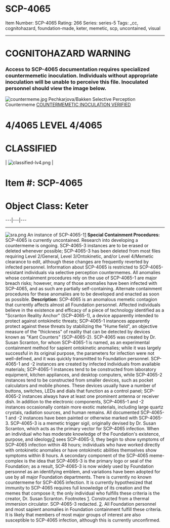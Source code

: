 # SCP-4065
Item Number: SCP-4065
Rating: 266
Series: series-5
Tags: _cc, cognitohazard, foundation-made, keter, memetic, scp, uncontained, visual

---

# COGNITOHAZARD WARNING
### Access to SCP-4065 documentation requires specialized countermemetic inoculation. Individuals without appropriate inoculation will be unable to perceive this file. Inoculated personnel should view the image below.
  
  

![countermeme.jpg](https://scp-wiki.wdfiles.com/local--files/scp-4065/countermeme.jpg)
Pechkarjova/Bakken Selective Perception Countermeme
[COUNTERMEMETIC INOCULATION VERIFIED](javascript:;)
# 4/4065 LEVEL 4/4065
# CLASSIFIED
| ![classified-lv4.png](https://scp-wiki.wdfiles.com/local--files/component%3Aclassified-decoration-base/classified-lv4.png) | 
# Item #: SCP-4065
# Object Class: Keter  
---|---|---  
* * *
![sra.png](https://scp-wiki.wdfiles.com/local--files/scp-4065/sra.png)
An instance of SCP-4065-1[1](javascript:;)
**Special Containment Procedures:** SCP-4065 is currently uncontained. Research into developing a countermeme is ongoing. SCP-4065-3 instances are to be erased or deleted whenever possible; SCP-4065-3 has been deleted from most files requiring Level 2/General, Level 3/Ontokinetic, and/or Level 4/Memetic clearance to edit, although these changes are frequently reverted by infected personnel. Information about SCP-4065 is restricted to SCP-4065-resistant individuals via selective perception countermemes.
All anomalies whose containment procedures rely on the use of SCP-4065-1 are major breach risks; however, many of those anomalies have been infected with SCP-4065, and as such are partially self-containing. Alternate containment procedures for these anomalies are to be developed and enacted as soon as possible.
**Description:** SCP-4065 is an anomalous memetic contagion that currently affects almost all Foundation personnel. Affected individuals believe in the existence and efficacy of a piece of technology identified as a "Scranton Reality Anchor" (SCP-4065-1), a device apparently intended to protect against ontokinetic threats; SCP-4065-1 instances apparently protect against these threats by stabilizing the "Hume field", an objective measure of the "thickness" of reality that can be detected by devices known as "Kant Counters" (SCP-4065-2). SCP-4065 was created by Dr. Susan Scranton, for whom SCP-4065-1 is named, as an experimental containment method for sapient ontokinetic anomalies; while it was largely successful in its original purpose, the parameters for infection were not well-defined, and it was quickly transmitted to Foundation personnel.
SCP-4065-1 and -2 instances are created by infected individuals from available materials; SCP-4065-1 instances tend to be constructed from laboratory equipment, kitchen appliances, and desktop computers, while SCP-4065-2 instances tend to be constructed from smaller devices, such as pocket calculators and mobile phones. These devices usually have a number of buttons, switches, LEDs and dials that function as a control panel; SCP-4065-2 instances always have at least one prominent antenna or receiver dish. In addition to the electronic components, SCP-4065-1 and -2 instances occasionally contain more exotic materials, including large quartz crystals, radiation sources, and human remains. All documented SCP-4065-1 and -2 instances have been painted or otherwise marked with SCP-4065-3.
SCP-4065-3 is a memetic trigger sigil, originally devised by Dr. Susan Scranton, which acts as the primary vector for SCP-4065 infection. When an individual who has moderate knowledge of the Foundation's existence, purpose, and ideology[2](javascript:;) sees SCP-4065-3, they begin to show symptoms of SCP-4065 infection within 48 hours; individuals who have worked directly with ontokinetic anomalies or have ontokinetic abilities themselves show symptoms within 8 hours. A secondary component of the SCP-4065 meme-complex is the idea that SCP-4065-3 is the primary logo or seal of the Foundation; as a result, SCP-4065-3 is now widely used by Foundation personnel as an identifying emblem, and variations have been adopted for use by all major Foundation departments.
There is currently no known countermeme for SCP-4065 infection. It is currently hypothesized that immunity to SCP-4065 requires full knowledge of its creation and the memes that compose it; the only individual who fulfills these criteria is the creator, Dr. Susan Scranton.
Footnotes
[1](javascript:;). Constructed from a thermal immersion circulator. SCP-4065-3 redacted.
[2](javascript:;). All Foundation personnel and most sapient anomalies in Foundation containment fulfill these criteria. It is likely that members of most major groups of interest are also susceptible to SCP-4065 infection, although this is currently unconfirmed.
